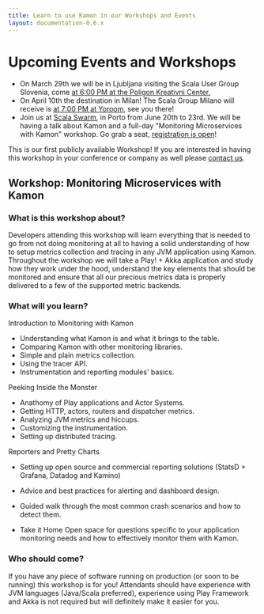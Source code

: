 ```yaml
---
title: Learn to use Kamon in our Workshops and Events
layout: documentation-0.6.x
---
```


# Upcoming Events and Workshops

- On March 29th we will be in Ljubljana visiting the Scala User Group Slovenia, come [at 6:00 PM at the Poligon Kreativni
Center.](https://www.meetup.com/sugslo/events/237928641/)
- On April 10th the destination in Milan! The Scala Group Milano will receive is 
[at 7:00 PM at Yoroom](https://www.meetup.com/milano-scala-group/events/238647515/), see you there!
- Join us at [Scala Swarm], in Porto from June 20th to 23rd. We will be having a talk about Kamon and a full-day 
"Monitoring Microservices with Kamon" workshop. Go grab a seat, [registration is open](http://scala-swarm.org/#register)!

This is our first publicly available Workshop! If you are interested in having this workshop in your conference or
company as well please [contact us].

## Workshop: Monitoring Microservices with Kamon
### What is this workshop about?

Developers attending this workshop will learn everything that is needed to go from not doing monitoring at all to having
a solid understanding of how to setup metrics collection and tracing in any JVM application using Kamon. Throughout the
workshop we will take a Play! + Akka application and study how they work under the hood, understand the key elements
that should be monitored and ensure that all our precious metrics data is properly delivered to a few of the supported
metric backends.

### What will you learn?

Introduction to Monitoring with Kamon
- Understanding what Kamon is and what it brings to the table.
- Comparing Kamon with other monitoring libraries.
- Simple and plain metrics collection.
- Using the tracer API.
- Instrumentation and reporting modules' basics.

Peeking Inside the Monster
- Anathomy of Play applications and Actor Systems.
- Getting HTTP, actors, routers and dispatcher metrics.
- Analyzing JVM metrics and hiccups.
- Customizing the instrumentation.
- Setting up distributed tracing.

Reporters and Pretty Charts
- Setting up open source and commercial reporting solutions (StatsD + Grafana, Datadog and Kamino)
- Advice and best practices for alerting and dashboard design.
- Guided walk through the most common crash scenarios and how to detect them.

- Take it Home
Open space for questions specific to your application monitoring needs and how to effectively monitor them with Kamon.


### Who should come?
If you have any piece of software running on production (or soon to be running) this workshop is for you! Attendants 
should have experience with JVM languages (Java/Scala preferred), experience using Play Framework and Akka is not required 
but will definitely make it easier for you.


[Scala Swarm]: http://scala-swarm.org/
[contact us]: mailto:ivantopo@kamon.io